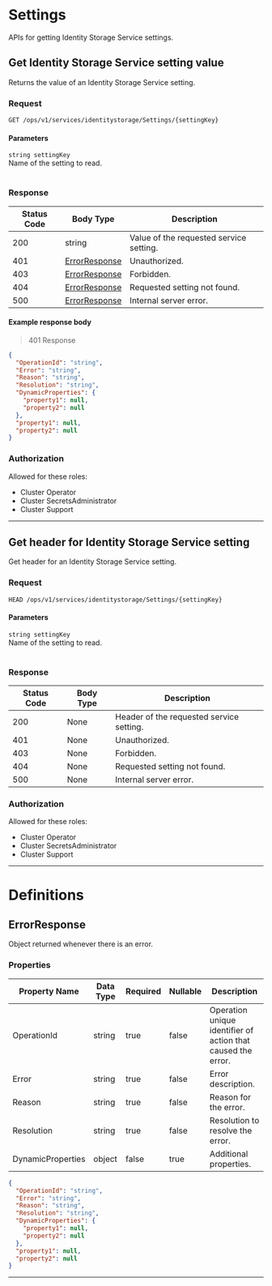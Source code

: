 

# Settings
APIs for getting Identity Storage Service settings.

## Get Identity Storage Service setting value

<a id="opIdSettings_Get Identity Storage Service setting value"></a>

Returns the value of an Identity Storage Service setting.

### Request
```text 
GET /ops/v1/services/identitystorage/Settings/{settingKey}
```

#### Parameters

`string settingKey`
<br/>Name of the setting to read.<br/><br/>

### Response

|Status Code|Body Type|Description|
|---|---|---|
|200|string|Value of the requested service setting.|
|401|[ErrorResponse](#schemaerrorresponse)|Unauthorized.|
|403|[ErrorResponse](#schemaerrorresponse)|Forbidden.|
|404|[ErrorResponse](#schemaerrorresponse)|Requested setting not found.|
|500|[ErrorResponse](#schemaerrorresponse)|Internal server error.|

#### Example response body
> 401 Response

```json
{
  "OperationId": "string",
  "Error": "string",
  "Reason": "string",
  "Resolution": "string",
  "DynamicProperties": {
    "property1": null,
    "property2": null
  },
  "property1": null,
  "property2": null
}
```

### Authorization

Allowed for these roles: 
<ul>
<li>Cluster Operator</li>
<li>Cluster SecretsAdministrator</li>
<li>Cluster Support</li>
</ul>

---

## Get header for Identity Storage Service setting

<a id="opIdSettings_Get header for Identity Storage Service setting"></a>

Get header for an Identity Storage Service setting.

### Request
```text 
HEAD /ops/v1/services/identitystorage/Settings/{settingKey}
```

#### Parameters

`string settingKey`
<br/>Name of the setting to read.<br/><br/>

### Response

|Status Code|Body Type|Description|
|---|---|---|
|200|None|Header of the requested service setting.|
|401|None|Unauthorized.|
|403|None|Forbidden.|
|404|None|Requested setting not found.|
|500|None|Internal server error.|

### Authorization

Allowed for these roles: 
<ul>
<li>Cluster Operator</li>
<li>Cluster SecretsAdministrator</li>
<li>Cluster Support</li>
</ul>

---
# Definitions

## ErrorResponse

<a id="schemaerrorresponse"></a>
<a id="schema_ErrorResponse"></a>
<a id="tocSerrorresponse"></a>
<a id="tocserrorresponse"></a>

Object returned whenever there is an error.

### Properties

|Property Name|Data Type|Required|Nullable|Description|
|---|---|---|---|---|
|OperationId|string|true|false|Operation unique identifier of action that caused the error.|
|Error|string|true|false|Error description.|
|Reason|string|true|false|Reason for the error.|
|Resolution|string|true|false|Resolution to resolve the error.|
|DynamicProperties|object|false|true|Additional properties.|

```json
{
  "OperationId": "string",
  "Error": "string",
  "Reason": "string",
  "Resolution": "string",
  "DynamicProperties": {
    "property1": null,
    "property2": null
  },
  "property1": null,
  "property2": null
}

```

---

